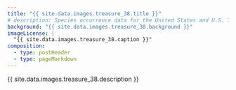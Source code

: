```yaml
---
title: "{{ site.data.images.treasure_38.title }}"
# description: Species occurrence data for the United States and U.S. Territories.
background: "{{ site.data.images.treasure_38.background }}"
imageLicense: |
  "{{ site.data.images.treasure_38.caption }}"
composition:
  - type: postHeader
  - type: pageMarkdown
---
```


{{ site.data.images.treasure_38.description }}
